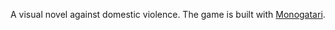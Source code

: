 A visual novel against domestic violence. The game is built with [Monogatari](https://monogatari.io/).
